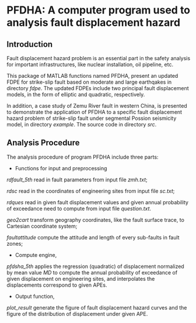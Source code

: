 PFDHA: A computer program used to analysis fault displacement hazard 
=====================================================================


Introduction
-------------
Fault displacement hazard problem is an essential part in the safety analysis for important infrastructures, 
like nuclear installation, oil pipeline, etc.

This package of MATLAB functions named PFDHA,
 present an updated FDPE for strike-slip fault 
based on moderate and large earthqakes in directory *fdpe*.
The updated FDPEs include two principal fault displacement models,
in the form of elliptic and quadratic, respectively.

In addition, a case study of  Zemu River fault in western China, 
is presented to demonstrate the application of PFDHA 
to a specific fault displacement hazard problem of 
strike-slip fault under segmental Possion seismicity model,
in directory *example*.
The source code in directory *src*.



Analysis Procedure
--------------------

The analysis procedure of program PFDHA include three parts:

* Functions for input and preprocessing

*rdfault_5th* read in fault parameters from input file *zmh.txt*;

*rdsc* read in the coordinates of engineering sites from input file *sc.txt*;

*rdques* read in given fault displacement values and given annual probability of exceedance need to compute from input
		file *question.txt*.
		
*geo2cart* transform geography coordinates, like the fault surface trace, to Cartesian coordinate system;

*faultattitude* compute the attitude and length of every sub-faults in fault zones;
		
* Compute engine,

*pfdsha_5th* applies the regression (quadratic) of  displacement normalized by mean value *MD* 
to compute the annual probability of exceedance of given displacement on engineering sites, 
and interpolates the displacements correspond to  given APEs.
		
* Output function,

*plot_result* generate the figure of fault displacement hazard curves and 
the figure of the distribution of displacement under given APE.


